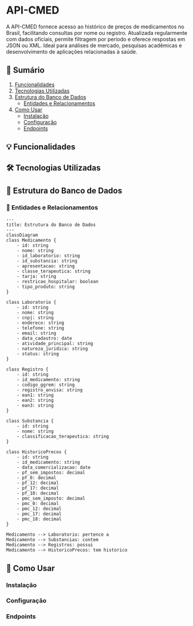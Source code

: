 # API-CMED
A API-CMED fornece acesso ao histórico de preços de medicamentos no Brasil, facilitando consultas por nome ou registro. Atualizada regularmente com dados oficiais, permite filtragem por período e oferece respostas em JSON ou XML. Ideal para análises de mercado, pesquisas acadêmicas e desenvolvimento de aplicações relacionadas à saúde.

## 📖 Sumário

1. [Funcionalidades](#-funcionalidades)
2. [Tecnologias Utilizadas](#️-tecnologias-utilizadas)
3. [Estrutura do Banco de Dados](#-estrutura-do-banco-de-dados)
   - [Entidades e Relacionamentos](#-entidades-e-relacionamentos)
4. [Como Usar](#-como-usar)
   - [Instalação](#instalação)
   - [Configuração](#configuração)
   - [Endpoints](#endpoints)

## 💡 Funcionalidades

## 🛠️ Tecnologias Utilizadas

## 🔄 Estrutura do Banco de Dados

### 🔮 Entidades e Relacionamentos

```mermaid
---
title: Estrutura do Banco de Dados
---
classDiagram
class Medicamento {
    - id: string
    - nome: string
    - id_laboratorio: string
    - id_substancia: string
    - apresentacao: string
    - classe_terapeutica: string
    - tarja: string
    - restricao_hospitalar: boolean
    - tipo_produto: string
}

class Laboratorio {
    - id: string
    - nome: string
    - cnpj: string
    - endereco: string
    - telefone: string
    - email: string
    - data_cadastro: date
    - atividade_principal: string
    - natureza_juridica: string
    - status: string
}

class Registro {
    - id: string
    - id_medicamento: string
    - codigo_ggrem: string
    - registro_anvisa: string
    - ean1: string
    - ean2: string
    - ean3: string
}

class Substancia {
    - id: string
    - nome: string
    - classificacao_terapeutica: string
}

class HistoricoPrecos {
    - id: string
    - id_medicamento: string
    - data_comercializacao: date
    - pf_sem_impostos: decimal
    - pf_0: decimal
    - pf_12: decimal
    - pf_17: decimal
    - pf_18: decimal
    - pmc_sem_imposto: decimal
    - pmc_0: decimal
    - pmc_12: decimal
    - pmc_17: decimal
    - pmc_18: decimal
}

Medicamento --> Laboratorio: pertence a
Medicamento --> Substancias: contem
Medicamento --> Registros: possui
Medicamento --> HistoricoPrecos: tem historico

```

## 📝 Como Usar

### Instalação

### Configuração

### Endpoints